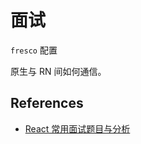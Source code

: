 # 面试

`fresco` 配置

原生与 RN 间如何通信。

## References

* [React 常用面试题目与分析](https://zhuanlan.zhihu.com/p/24856035)
